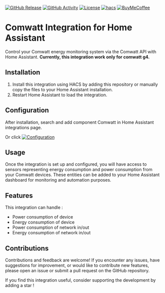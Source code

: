 [![GitHub Release][releases-shield]][releases]
[![GitHub Activity][commits-shield]][commits]
[![License][license-shield]](LICENSE)
[![hacs][hacs_badge]][hacs]
[![BuyMeCoffee][buymecoffeebadge]][buymecoffee]

# Comwatt Integration for Home Assistant

Control your Comwatt energy monitoring system via the Comwatt API with Home Assistant.
**Currently, this integration work only for comwatt g4.**

## Installation
1. Install this integration using HACS by adding this repository or manually copy the files to your Home Assistant installation.
2. Restart Home Assistant to load the integration.

## Configuration
After installation, search and add component Comwatt in Home Assistant integrations page.

Or click [![Configuration](https://my.home-assistant.io/badges/config_flow_start.svg)](https://my.home-assistant.io/redirect/config_flow_start?domain=comwatt)

## Usage
Once the integration is set up and configured, you will have access to sensors representing energy consumption and power consumption from your Comwatt devices. These entities can be added to your Home Assistant dashboard for monitoring and automation purposes.

## Features

This integration can handle :

- Power consumption of device
- Energy consumption of device
- Power consumption of network in/out
- Energy consumption of network in/out

## Contributions
Contributions and feedback are welcome! If you encounter any issues, have suggestions for improvement, or would like to contribute new features, please open an issue or submit a pull request on the GitHub repository.

If you find this integration useful, consider supporting the development by adding a star !

[homeassistant-comwatt]: https://github.com/mateogreil/homeassistant-comwatt
[buymecoffee]: https://www.buymeacoffee.com/matdn
[buymecoffeebadge]: https://img.shields.io/badge/Buy%20me%20a%20beer-%245-orange?style=for-the-badge&logo=buy-me-a-beer
[commits-shield]: https://img.shields.io/github/commit-activity/y/mateogreil/homeassistant-comwatt.svg?style=for-the-badge
[commits]: https://github.com/mateogreil/homeassistant-comwatt/commits/master
[hacs]: https://github.com/custom-components/hacs
[hacs_badge]: https://img.shields.io/badge/HACS-Custom-41BDF5.svg?style=for-the-badge
[forum-shield]: https://img.shields.io/badge/community-forum-brightgreen.svg?style=for-the-badge
[forum]: https://forum.hacf.fr/
[license-shield]: https://img.shields.io/github/license/mateogreil/homeassistant-comwatt.svg?style=for-the-badge
[maintenance-shield]: https://img.shields.io/badge/maintainer-Mateo%20Greil%20%40mateogreil-blue.svg?style=for-the-badge
[releases-shield]: https://img.shields.io/github/release/mateogreil/homeassistant-comwatt.svg?style=for-the-badge
[releases]: https://github.com/mateogreil/homeassistant-comwatt/releases
